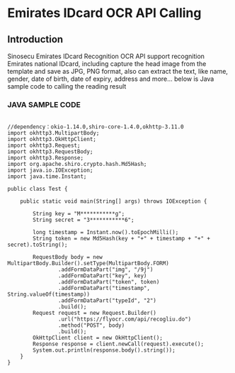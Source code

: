 # Emirates IDcard OCR API Calling 

## Introduction
Sinosecu Emirates IDcard Recognition OCR API support recognition Emirates national IDcard, including capture the head image from the template and save as JPG, PNG format, also can extract the text, like name, gender, date of birth, date of expiry, address and more... below is Java sample code to calling the reading result 

### JAVA SAMPLE CODE 

```

//dependency：okio-1.14.0,shiro-core-1.4.0,okhttp-3.11.0
import okhttp3.MultipartBody;
import okhttp3.OkHttpClient;
import okhttp3.Request;
import okhttp3.RequestBody;
import okhttp3.Response;
import org.apache.shiro.crypto.hash.Md5Hash;
import java.io.IOException;
import java.time.Instant;

public class Test {

    public static void main(String[] args) throws IOException {

        String key = "M***********g";
        String secret = "3***********6";

        long timestamp = Instant.now().toEpochMilli();
        String token = new Md5Hash(key + "+" + timestamp + "+" + secret).toString();

        RequestBody body = new MultipartBody.Builder().setType(MultipartBody.FORM)
                .addFormDataPart("img", "/9j")
                .addFormDataPart("key", key)
                .addFormDataPart("token", token)
                .addFormDataPart("timestamp", String.valueOf(timestamp))
                .addFormDataPart("typeId", "2")
                .build();
        Request request = new Request.Builder()
                .url("https://flyocr.com/api/recogliu.do")
                .method("POST", body)
                .build();
        OkHttpClient client = new OkHttpClient();
        Response response = client.newCall(request).execute();
        System.out.println(response.body().string());
    }
}
```
